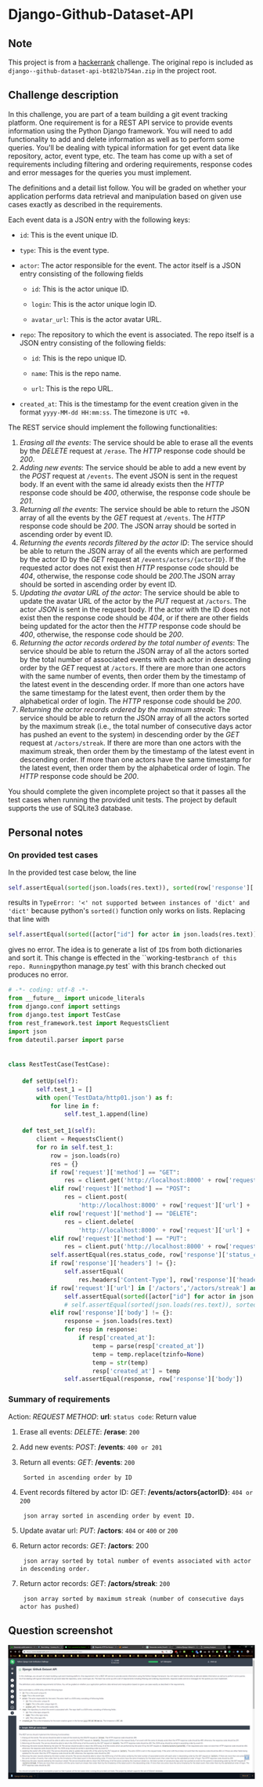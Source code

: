 # Django-Github-Dataset-API

## Note

This project is from a [hackerrank](https://hackerrank.com) challenge. The original repo is included as `django--github-dataset-api-bt82lb754an.zip` in the project root.

## Challenge description

In this challenge, you are part of a team building a git event tracking platform. One requirement is for a REST API service to provide events information using the Python Django framework. You will need to add functionality to add and delete information as well as to perform some queries. You'll be dealing with typical information for get event data like repository, actor, event type, etc. The team has come up with a set of requirements including filtering and ordering requirements, response codes and error messages for the queries you must implement.

The definitions and a detail list follow. You will be graded on whether your application performs data retrieval and manipulation based on given use cases exactly as described in the requirements.

Each event data is a JSON entry with the following keys:

* `id`: This is the event unique ID.
* `type`: This is the event type.
* `actor`: The actor responsible for the event. The actor itself is a JSON entry consisting of the following fields

	* `id`: This is the actor unique ID.

	* `login`: This is the actor unique login ID.

	* `avatar_url`: This is the actor avatar URL.

* `repo`: The repository to which the event is associated. The repo itself is a JSON entry consisting of the following fields:

	* `id`: This is the repo unique ID.

	* `name`: This is the repo name.

	* `url`: This is the repo URL.

* `created_at`: This is the timestamp for the event creation given in the format `yyyy-MM-dd HH:mm:ss`. The timezone is `UTC +0`.

The REST service should implement the following functionalities:

1. *Erasing all the events*: The service should be able to erase all the events by the *DELETE* request at `/erase`. The *HTTP* response code should be *200*.
1. *Adding new events*: The service should be able to add a new event by the *POST* request at `/events`. The event JSON is sent in the request body. If an event with the same id already exists then the *HTTP* response code should be *400*, otherwise, the response code shoule be *201*.
1. *Returning all the events*: The service should be able to return the JSON array of all the events by the *GET* request at `/events`. The *HTTP* response code should be *200*. The JSON array should be sorted in ascending order by event ID.
1. *Returning the events records filtered by the actor ID*: The service should be able to return the JSON array of all the events which are performed by the actor ID by the *GET* request at `/events/actors/{actorID}`. If the requested actor does not exist then *HTTP* response code should be *404*, otherwise, the response code should be *200*.The JSON array should be sorted in ascending order by event ID.
1. *Updating the avatar URL of the actor*: The service should be able to update the avatar URL of the actor by the *PUT* request at `/actors`. The actor *JSON* is sent in the request body. If the actor with the ID does not exist then the response code should be *404*, or if there are other fields being updated for the actor then the *HTTP* response code should be *400*, otherwise, the response code should be *200*.
1. *Returning the actor records ordered by the total number of events*: The service should be able to return the JSON array of all the actors sorted by the total number of associated events with each actor in descending order by the *GET* request at `/actors`. If there are more than one actors with the same number of events, then order them by the timestamp of the latest event in the descending order. If more than one actors have the same timestamp for the latest event, then order them by the alphabetical order of login. The *HTTP* response code should be *200*.
1. *Returning the actor records ordered by the maximum streak*: The service should be able to return the JSON array of all the actors sorted by the maximum streak (i.e., the total number of consecutive days actor has pushed an event to the system) in descending order by the *GET* request at `/actors/streak`. If there are more than one actors with the maximum streak, then order them by the timestamp of the latest event in descending order. If more than one actors have the same timestamp for the latest event, then order them by the alphabetical order of login. The *HTTP* response code should be *200*.

You should complete the given incomplete project so that it passes all the test cases when running the provided unit tests. The project by default supports the use of SQLite3 database.

## Personal notes

### On provided test cases

In the provided test case below, the line

```python
self.assertEqual(sorted(json.loads(res.text)), sorted(row['response']['body']))
```

results in `TypeError: '<' not supported between instances of 'dict' and 'dict'` because python's `sorted()` function only works on lists. Replacing that line with

```python
self.assertEqual(sorted([actor["id"] for actor in json.loads(res.text)]), sorted([actor["id"] for actor in row['response']['body']]))
```

gives no error. The idea is to generate a list of `ID`s from both dictionaries and sort it. This change is effected in the ``working-test` branch of this repo. Running `python manage.py test` with this branch checked out produces no error.

```python
# -*- coding: utf-8 -*-
from __future__ import unicode_literals
from django.conf import settings
from django.test import TestCase
from rest_framework.test import RequestsClient
import json
from dateutil.parser import parse


class RestTestCase(TestCase):

    def setUp(self):
        self.test_1 = []
        with open('TestData/http01.json') as f:
            for line in f:
                self.test_1.append(line)

    def test_set_1(self):
        client = RequestsClient()
        for ro in self.test_1:
            row = json.loads(ro)
            res = {}
            if row['request']['method'] == "GET":
                res = client.get('http://localhost:8000' + row['request']['url'] + '/')
            elif row['request']['method'] == "POST":
                res = client.post(
                    'http://localhost:8000' + row['request']['url'] + '/', json=row['request']['body'])
            elif row['request']['method'] == "DELETE":
                res = client.delete(
                    'http://localhost:8000' + row['request']['url'] + '/')
            elif row['request']['method'] == "PUT":
                res = client.put('http://localhost:8000' + row['request']['url'] + '/', json=row['request']['body'])
            self.assertEqual(res.status_code, row['response']['status_code'])
            if row['response']['headers'] != {}:
                self.assertEqual(
                    res.headers['Content-Type'], row['response']['headers']['Content-Type'])
            if row['request']['url'] in ['/actors','/actors/streak'] and row['request']['method'] == 'GET':
                self.assertEqual(sorted([actor["id"] for actor in json.loads(res.text)]), sorted([actor["id"] for actor in row['response']['body']]))
                # self.assertEqual(sorted(json.loads(res.text)), sorted(row['response']['body'])) # original test
            elif row['response']['body'] != {}:
                response = json.loads(res.text)
                for resp in response:
                    if resp['created_at']:
                        temp = parse(resp['created_at'])
                        temp = temp.replace(tzinfo=None)
                        temp = str(temp)
                        resp['created_at'] = temp
                self.assertEqual(response, row['response']['body'])
```

### Summary of requirements

Action: *REQUEST METHOD*: **url**: `status code`: Return value

1. Erase all events: *DELETE*: **/erase**: `200`
1. Add new events: *POST*: **/events**: `400 or 201`
1. Return all events: *GET*: **/events**: `200`

        Sorted in ascending order by ID

1. Event records filtered by actor ID: *GET*: **/events/actors{actorID}**: `404 or 200`

        json array sorted in ascending order by event ID.

1. Update avatar url: *PUT*: **/actors**: `404` or `400` or `200`
1. Return actor records: *GET*: **/actors**: 200

        json array sorted by total number of events associated with actor in descending order.

1. Return actor records: *GET*: **/actors/streak**: `200`

        json array sorted by maximum streak (number of consecutive days actor has pushed)

## Question screenshot

![Question screenshot](Django-Github-Dataset-API.png)
